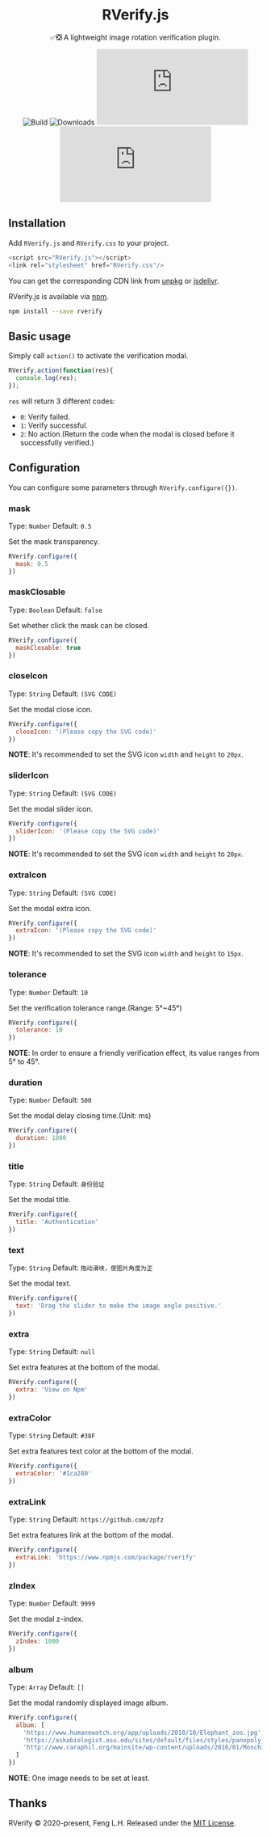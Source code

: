 <h1 align="center">RVerify.js</h1>
<div align="center">

✅❎ A lightweight image rotation verification plugin.

![Build](https://img.shields.io/badge/build-passing-brightgreen?style=flat-square) ![Downloads](https://img.shields.io/npm/dt/rverify?style=flat-square&color=red) ![Version](https://img.shields.io/github/package-json/v/zpfz/RVerify.js?style=flat-square&color=orange) ![License](https://img.shields.io/github/license/zpfz/RVerify.js?style=flat-square&color=blue)

</div>

## Installation
Add `RVerify.js` and `RVerify.css` to your project.
```js 
<script src="RVerify.js"></script>
<link rel="stylesheet" href="RVerify.css"/>
```
You can get the corresponding CDN link from [unpkg](https://unpkg.com/rverify/) or [jsdelivr](https://cdn.jsdelivr.net/gh/zpfz/RVerify.js@master/dist/).

RVerify.js is available via [npm](https://www.npmjs.com/package/rverify).
```sh
npm install --save rverify
```

## Basic usage
Simply call `action()` to activate the verification modal.
```js
RVerify.action(function(res){
  console.log(res);
});
```
`res` will return 3 different codes:

- `0`: Verify failed.
- `1`: Verify successful.
- `2`: No action.(Return the code when the modal is closed before it successfully verified.)

## Configuration
You can configure some parameters through `RVerify.configure({})`.

### mask
Type: `Number` 
Default: `0.5`

Set the mask transparency.
```js
RVerify.configure({
  mask: 0.5
})
```

### maskClosable
Type: `Boolean` 
Default: `false`

Set whether click the mask can be closed.
```js
RVerify.configure({
  maskClosable: true
})
```
### closeIcon
Type: `String` 
Default: `(SVG CODE)`

Set the modal close icon.
```js
RVerify.configure({
  closeIcon: '(Please copy the SVG code)'
})
```
**NOTE**: It's recommended to set the SVG icon `width` and `height` to `20px`.

### sliderIcon
Type: `String` 
Default: `(SVG CODE)`

Set the modal slider icon.
```js
RVerify.configure({
  sliderIcon: '(Please copy the SVG code)'
})
```
**NOTE**: It's recommended to set the SVG icon `width` and `height` to `20px`.

### extraIcon
Type: `String` 
Default: `(SVG CODE)`

Set the modal extra icon.
```js
RVerify.configure({
  extraIcon: '(Please copy the SVG code)'
})
```
**NOTE**: It's recommended to set the SVG icon `width` and `height` to `15px`.

### tolerance
Type: `Number` 
Default: `10`

Set the verification tolerance range.(Range: 5°~45°)
```js
RVerify.configure({
  tolerance: 10
})
```
**NOTE**: In order to ensure a friendly verification effect, its value ranges from 5° to 45°.

### duration
Type: `Number` 
Default: `500`

Set the modal delay closing time.(Unit: ms)
```js
RVerify.configure({
  duration: 1000
})
```

### title
Type: `String` 
Default: `身份验证`

Set the modal title.
```js
RVerify.configure({
  title: 'Authentication'
})
```

### text
Type: `String` 
Default: `拖动滑块，使图片角度为正`

Set the modal text. 
```js
RVerify.configure({
  text: 'Drag the slider to make the image angle positive.'
})
```

### extra
Type: `String` 
Default: `null`

Set extra features at the bottom of the modal.
```js
RVerify.configure({
  extra: 'View on Npm'
})
```

### extraColor
Type: `String` 
Default: `#38F`

Set extra features text color at the bottom of the modal.
```js
RVerify.configure({
  extraColor: '#1ca280'
})
```

### extraLink
Type: `String` 
Default: `https://github.com/zpfz`

Set extra features link at the bottom of the modal.
```js
RVerify.configure({
  extraLink: 'https://www.npmjs.com/package/rverify'
})
```

### zIndex
Type: `Number` 
Default: `9999`

Set the modal z-index.
```js
RVerify.configure({
  zIndex: 1000
})
```

### album
Type: `Array` 
Default: `[]`

Set the modal randomly displayed image album.
```js
RVerify.configure({
  album: [
    'https://www.humanewatch.org/app/uploads/2018/10/Elephant_zoo.jpg',
    'https://askabiologist.asu.edu/sites/default/files/styles/panopoly_image_full/public/side-content/tortoiseshell_she-cat.jpg?itok=tbXBe5H7',
    'http://www.caraphil.org/mainsite/wp-content/uploads/2016/01/Monching-CARA-rescued-cat-pet-for-adoption-animal-welfare-in-the-Philippines.jpg'
  ]
})
```
**NOTE**: One image needs to be set at least.

## Thanks
RVerify © 2020-present, Feng L.H. Released under the [MIT License](https://mit-license.org/).
